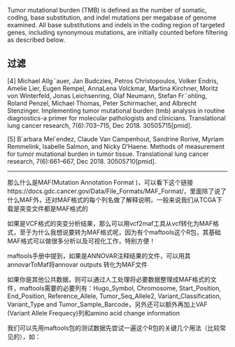 Tumor mutational burden (TMB) is defined as the number of somatic, coding, base substitution, and indel
mutations per megabase of genome examined. All base substitutions and indels in the coding region of targeted genes, including synonymous mutations, are initially counted before filtering as described below.

## 过滤

[4] Michael Allg¨auer, Jan Budczies, Petros Christopoulos, Volker Endris, Amelie Lier, Eugen Rempel, AnnaLena Volckmar, Martina Kirchner, Moritz von Winterfeld, Jonas Leichsenring, Olaf Neumann, Stefan
Fr¨ohling, Roland Penzel, Michael Thomas, Peter Schirmacher, and Albrecht Stenzinger. Implementing
tumor mutational burden (tmb) analysis in routine diagnostics-a primer for molecular pathologists and
clinicians. Translational lung cancer research, 7(6):703–715, Dec 2018. 30505715[pmid].

[5] B´arbara Mel´endez, Claude Van Campenhout, Sandrine Rorive, Myriam Remmelink, Isabelle Salmon, and
Nicky D’Haene. Methods of measurement for tumor mutational burden in tumor tissue. Translational
lung cancer research, 7(6):661–667, Dec 2018. 30505710[pmid].

---

那么什么是MAF(Mutation Annotation Format )，可以看下这个链接https://docs.gdc.cancer.gov/Data/File_Formats/MAF_Format/，里面除了说了什么MAF外，还对MAF格式的每个列名做了解释说明，一般来说我们从TCGA下载是突变文件都是MAF格式的

如果是VCF格式的突变分析结果，那么可以用vcf2maf工具从vcf转化为MAF格式，至于为什么我想说要转为MAF格式呢，因为有个maftools这个R包，其基础MAF格式可以做很多分析以及可视化工作，特别方便！

maftools手册中提到，如果是ANNOVAR注释结果的文件，可以用其annovarToMaf将annovar outputs 转化为MAF文件

如果你是其他公共数据，则可以通过人工处理将必要数据整理成MAF格式的文件，maftools需要的必要列有：Hugo_Symbol, Chromosome, Start_Position, End_Position, Reference_Allele, Tumor_Seq_Allele2, Variant_Classification, Variant_Type and Tumor_Sample_Barcode，另外还可以额外再加上VAF (Variant Allele Frequecy)列和amino acid change information

我们可以先用maftools包的测试数据先尝试一遍这个R包的关键几个用法（比较常见的），如：
